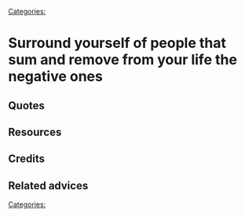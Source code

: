 [Categories:](../Categories/index.md)
# Surround yourself of people that sum and remove from your life the negative ones

## Quotes

## Resources

## Credits

## Related advices


[Categories:](../Categories/index.md)
